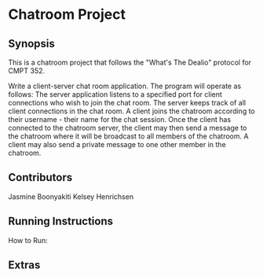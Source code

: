 # Chatroom Project
## Synopsis

This is a chatroom project that follows the "What's The Dealio" protocol for CMPT 352. 

Write a client-server chat room application. The program will operate as follows: The server application listens to a specified port for client connections who wish to join the chat room. The server keeps track of all client connections in the chat room. A client joins the chatroom according to their username - their name for the chat session. Once the client has connected to the chatroom server, the client may then send a message to the chatroom where it will be broadcast to all members of the chatroom. A client may also send a private message to one other member in the chatroom.

## Contributors

Jasmine Boonyakiti
Kelsey Henrichsen

## Running Instructions

How to Run:

## Extras

